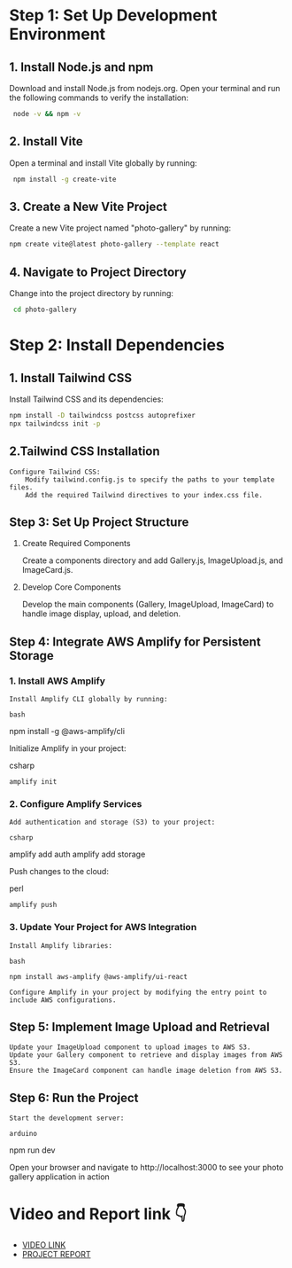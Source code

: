 # Step 1: Set Up Development Environment
## 1. Install Node.js and npm

Download and install Node.js from nodejs.org.
Open your terminal and run the following commands to verify the installation:

```bash
 node -v && npm -v
```

## 2. Install Vite

Open a terminal and install Vite globally by running:

```bash
 npm install -g create-vite
```

## 3. Create a New Vite Project

Create a new Vite project named "photo-gallery" by running:

```bash
npm create vite@latest photo-gallery --template react
```

## 4. Navigate to Project Directory

Change into the project directory by running:

```bash
 cd photo-gallery
```

# Step 2: Install Dependencies
## 1. Install Tailwind CSS

Install Tailwind CSS and its dependencies:
```bash
npm install -D tailwindcss postcss autoprefixer
npx tailwindcss init -p
```
## 2.Tailwind CSS Installation

    Configure Tailwind CSS:
        Modify tailwind.config.js to specify the paths to your template files.
        Add the required Tailwind directives to your index.css file.

## Step 3: Set Up Project Structure
1. Create Required Components

    Create a components directory and add Gallery.js, ImageUpload.js, and ImageCard.js.

2. Develop Core Components

    Develop the main components (Gallery, ImageUpload, ImageCard) to handle image display, upload, and deletion.

## Step 4: Integrate AWS Amplify for Persistent Storage
### 1. Install AWS Amplify

    Install Amplify CLI globally by running:

    bash

npm install -g @aws-amplify/cli

 Initialize Amplify in your project:

csharp

    amplify init

### 2. Configure Amplify Services

    Add authentication and storage (S3) to your project:

    csharp

amplify add auth
amplify add storage

Push changes to the cloud:

perl

    amplify push

### 3. Update Your Project for AWS Integration

    Install Amplify libraries:

    bash

    npm install aws-amplify @aws-amplify/ui-react

    Configure Amplify in your project by modifying the entry point to include AWS configurations.

## Step 5: Implement Image Upload and Retrieval

    Update your ImageUpload component to upload images to AWS S3.
    Update your Gallery component to retrieve and display images from AWS S3.
    Ensure the ImageCard component can handle image deletion from AWS S3.

## Step 6: Run the Project

    Start the development server:

    arduino

npm run dev

Open your browser and navigate to http://localhost:3000 to see your photo gallery application in action


# Video and Report link :point_down:

- [VIDEO LINK]()
- [PROJECT REPORT](https://drive.google.com/file/d/1qeLEC-addLXGnC0FQGogoBTEMxYeSzAE/view?usp=sharing)
